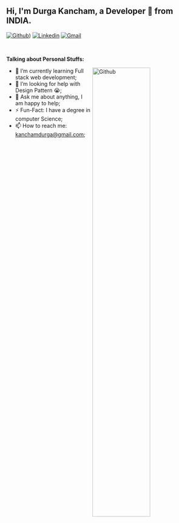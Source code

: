 <!-- Your title -->
## Hi, I'm Durga Kancham, a Developer 🚀 from INDIA.

<!-- Your badges
You can use the website to generate badges: https://shields.io/
-->

[![Github](https://img.shields.io/badge/-Github-000?style=flat&logo=Github&logoColor=white)](https://github.com/kDurga-123))
[![Linkedin](https://img.shields.io/badge/-LinkedIn-blue?style=flat&logo=Linkedin&logoColor=white)](https://www.linkedin.com/in/k-durga/)
[![Gmail](https://img.shields.io/badge/-Gmail-c14438?style=flat&logo=Gmail&logoColor=white)](kanchamdurga@gmail.com)

&nbsp;

<!-- Talking about you -->
**Talking about Personal Stuffs:**

<!-- Any image aligned to the right. Beware the width -->
<img width="55%" align="right" alt="Github" src="https://raw.githubusercontent.com/onimur/.github/master/.resources/git-header.svg" />

- 🌱 I’m currently learning Full stack web development; 
- 🤔 I’m looking for help with Design Pattern 😭;
- 💬 Ask me about anything, I am happy to help;
- ⚡️ Fun-Fact: I have a degree in computer Science;
- 📫 How to reach me: kanchamdurga@gmail.com;
